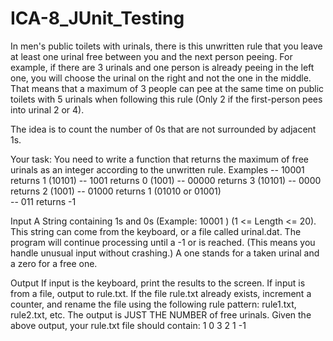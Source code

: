 # ICA-8_JUnit_Testing


In men's public toilets with urinals, there is this unwritten rule that you leave at least one urinal free between you and 
the next person peeing. For example, if there are 3 urinals and one person is already peeing in the left one, you will 
choose the urinal on the right and not the one in the middle. That means that a maximum of 3 people can pee at the 
same time on public toilets with 5 urinals when following this rule (Only 2 if the first-person pees into urinal 2 or 4). 


The idea is to count the number of 0s that are not surrounded by adjacent 1s.


Your task: 
You need to write a function that returns the maximum of free urinals as an integer according to the unwritten rule. 
Examples 
-- 10001 returns 1 (10101) 
-- 1001 returns 0 (1001) 
-- 00000 returns 3 (10101) 
-- 0000 returns 2 (1001) 
-- 01000 returns 1 (01010 or 01001)  
-- 011 returns -1 

Input 
A String containing 1s and 0s (Example:  10001 ) (1 <= Length <= 20). This string can come from the keyboard, or a file 
called urinal.dat. The program will continue processing until a -1 or <eof> is reached. (This means you handle unusual 
input without crashing.) 
A one stands for a taken urinal and a zero for a free one. 

Output 
If input is the keyboard, print the results to the screen. If input is from a file, output to rule.txt. If the file rule.txt already 
exists, increment a counter, and rename the file using the following rule pattern:  rule1.txt, rule2.txt, etc. The output is 
JUST THE NUMBER of free urinals. Given the above output, your rule.txt file should contain: 
1 
0 
3 
2 
1 
-1 
